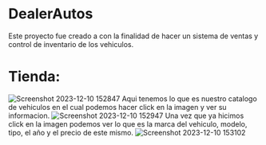# DealerAutos
Este proyecto fue creado a con la finalidad de hacer un sistema de ventas y control de inventario de los vehiculos.

# Tienda:
![Screenshot 2023-12-10 152847](https://github.com/Kissland64/DealerAutos/assets/132521167/914f3fc8-506e-4c95-aede-567e024ddc96)
Aqui tenemos lo que es nuestro catalogo de vehiculos en el cual podemos hacer click en la imagen y ver su informacion.
![Screenshot 2023-12-10 152947](https://github.com/Kissland64/DealerAutos/assets/132521167/fae10bd7-06e3-49b2-9fe7-34ec700ff7a9)
Una vez que ya hicimos click en la imagen podemos ver lo que es la marca del vehiculo, modelo, tipo, el año y el precio de este mismo.
![Screenshot 2023-12-10 153102](https://github.com/Kissland64/DealerAutos/assets/132521167/cb1fe82d-f27a-4b15-9823-cab751f92b69)
